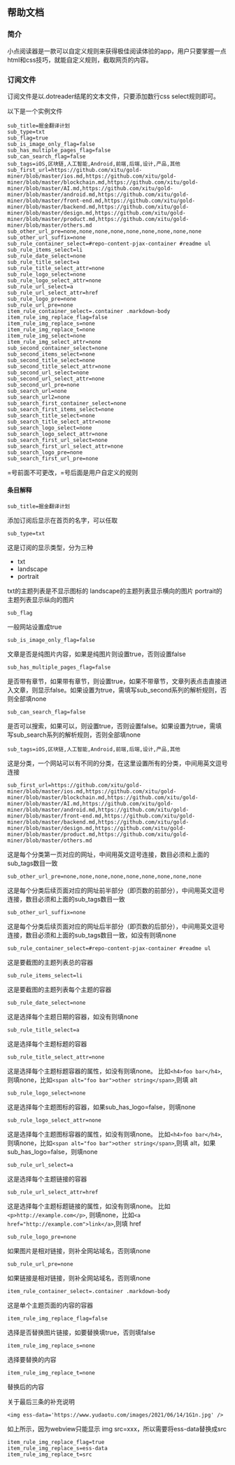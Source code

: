 ## 帮助文档

### 简介

小点阅读器是一款可以自定义规则来获得极佳阅读体验的app，用户只要掌握一点html和css技巧，就能自定义规则，截取网页的内容。

### 订阅文件

订阅文件是以.dotreader结尾的文本文件，只要添加数行css select规则即可。

以下是一个实例文件

```
sub_title=掘金翻译计划
sub_type=txt
sub_flag=true
sub_is_image_only_flag=false
sub_has_multiple_pages_flag=false
sub_can_search_flag=false
sub_tags=iOS,区块链,人工智能,Android,前端,后端,设计,产品,其他
sub_first_url=https://github.com/xitu/gold-miner/blob/master/ios.md,https://github.com/xitu/gold-miner/blob/master/blockchain.md,https://github.com/xitu/gold-miner/blob/master/AI.md,https://github.com/xitu/gold-miner/blob/master/android.md,https://github.com/xitu/gold-miner/blob/master/front-end.md,https://github.com/xitu/gold-miner/blob/master/backend.md,https://github.com/xitu/gold-miner/blob/master/design.md,https://github.com/xitu/gold-miner/blob/master/product.md,https://github.com/xitu/gold-miner/blob/master/others.md
sub_other_url_pre=none,none,none,none,none,none,none,none,none
sub_other_url_suffix=none
sub_rule_container_select=#repo-content-pjax-container #readme ul
sub_rule_items_select=li
sub_rule_date_select=none
sub_rule_title_select=a
sub_rule_title_select_attr=none
sub_rule_logo_select=none
sub_rule_logo_select_attr=none
sub_rule_url_select=a
sub_rule_url_select_attr=href
sub_rule_logo_pre=none
sub_rule_url_pre=none
item_rule_container_select=.container .markdown-body
item_rule_img_replace_flag=false
item_rule_img_replace_s=none
item_rule_img_replace_t=none
item_rule_img_select=none
item_rule_img_select_attr=none
sub_second_container_select=none
sub_second_items_select=none
sub_second_title_select=none
sub_second_title_select_attr=none
sub_second_url_select=none
sub_second_url_select_attr=none
sub_second_url_pre=none
sub_search_url=none
sub_search_url2=none
sub_search_first_container_select=none
sub_search_first_items_select=none
sub_search_title_select=none
sub_search_title_select_attr=none
sub_search_logo_select=none
sub_search_logo_select_attr=none
sub_search_first_url_select=none
sub_search_first_url_select_attr=none
sub_search_logo_pre=none
sub_search_first_url_pre=none
```

=号前面不可更改，=号后面是用户自定义的规则




#### 条目解释

```
sub_title=掘金翻译计划
```
添加订阅后显示在首页的名字，可以任取



```
sub_type=txt
```
这是订阅的显示类型，分为三种
+ txt
+ landscape
+ portrait

txt的主题列表是不显示图标的
landscape的主题列表显示横向的图片
portrait的主题列表显示纵向的图片

```
sub_flag
```
一般网站设置成true

```
sub_is_image_only_flag=false
```
文章是否是纯图片内容，如果是纯图片则设置true，否则设置false


```
sub_has_multiple_pages_flag=false
```
是否带有章节，如果带有章节，则设置true，如果不带章节，文章列表点击直接进入文章，则显示false。如果设置为true，需填写sub_second系列的解析规则，否则全部填none

```
sub_can_search_flag=false
```
是否可以搜索，如果可以，则设置true，否则设置false。如果设置为true，需填写sub_search系列的解析规则，否则全部填none

```
sub_tags=iOS,区块链,人工智能,Android,前端,后端,设计,产品,其他
```
这是分类，一个网站可以有不同的分类，在这里设置所有的分类，中间用英文逗号连接



```
sub_first_url=https://github.com/xitu/gold-miner/blob/master/ios.md,https://github.com/xitu/gold-miner/blob/master/blockchain.md,https://github.com/xitu/gold-miner/blob/master/AI.md,https://github.com/xitu/gold-miner/blob/master/android.md,https://github.com/xitu/gold-miner/blob/master/front-end.md,https://github.com/xitu/gold-miner/blob/master/backend.md,https://github.com/xitu/gold-miner/blob/master/design.md,https://github.com/xitu/gold-miner/blob/master/product.md,https://github.com/xitu/gold-miner/blob/master/others.md
```
这是每个分类第一页对应的网址，中间用英文逗号连接，数目必须和上面的sub_tags数目一致



```
sub_other_url_pre=none,none,none,none,none,none,none,none,none
```
这是每个分类后续页面对应的网址前半部分（即页数的前部分），中间用英文逗号连接，数目必须和上面的sub_tags数目一致




```
sub_other_url_suffix=none
```
这是每个分类后续页面对应的网址后半部分（即页数的后部分），中间用英文逗号连接，数目必须和上面的sub_tags数目一致，如没有则填none



```
sub_rule_container_select=#repo-content-pjax-container #readme ul
```
这是要截图的主题列表总的容器



```
sub_rule_items_select=li
```
这是要截图的主题列表每个主题的容器



```
sub_rule_date_select=none
```
这是选择每个主题日期的容器，如没有则填none


```
sub_rule_title_select=a
```
这是选择每个主题标题的容器

```
sub_rule_title_select_attr=none
```
这是选择每个主题标题容器的属性，如没有则填none。 比如```<h4>foo bar</h4>```, 则填none，比如```<span alt="foo bar">other string</span>```,则填 alt


```
sub_rule_logo_select=none
```
这是选择每个主题图标的容器，如果sub_has_logo=false，则填none

```
sub_rule_logo_select_attr=none
```
这是选择每个主题图标容器的属性，如没有则填none。 比如```<h4>foo bar</h4>```, 则填none，比如```<span alt="foo bar">other string</span>```,则填 alt，如果sub_has_logo=false，则填none


```
sub_rule_url_select=a
```
这是选择每个主题链接的容器

```
sub_rule_url_select_attr=href
```
这是选择每个主题标题链接的属性，如没有则填none。 比如```<p>http://example.com</p>```, 则填none，比如```<a href="http://example.com">link</a>```,则填 href


```
sub_rule_logo_pre=none
```
如果图片是相对链接，则补全网站域名，否则填none

```
sub_rule_url_pre=none
```
如果链接是相对链接，则补全网站域名，否则填none

```
item_rule_container_select=.container .markdown-body
```
这是单个主题页面的内容的容器


```
item_rule_img_replace_flag=false
```
选择是否替换图片链接，如要替换填true，否则填false

```
item_rule_img_replace_s=none
```
选择要替换的内容


```
item_rule_img_replace_t=none
```
替换后的内容


关于最后三条的补充说明

```
<img ess-data='https://www.yudaotu.com/images/2021/06/14/1G1n.jpg' />
```
如上所示，因为webview只能显示 img src=xxx，所以需要将ess-data替换成src

```
item_rule_img_replace_flag=true
item_rule_img_replace_s=ess-data
item_rule_img_replace_t=src
```










